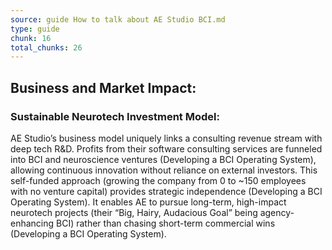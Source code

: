 ```yaml
---
source: guide How to talk about AE Studio BCI.md
type: guide
chunk: 16
total_chunks: 26
---
```


## Business and Market Impact:

### Sustainable Neurotech Investment Model:
AE Studio’s business model uniquely links a consulting revenue stream with deep tech R&D. Profits from their software consulting services are funneled into BCI and neuroscience ventures (Developing a BCI Operating System), allowing continuous innovation without reliance on external investors. This self-funded approach (growing the company from 0 to ~150 employees with no venture capital) provides strategic independence (Developing a BCI Operating System). It enables AE to pursue long-term, high-impact neurotech projects (their “Big, Hairy, Audacious Goal” being agency-enhancing BCI) rather than chasing short-term commercial wins (Developing a BCI Operating System).